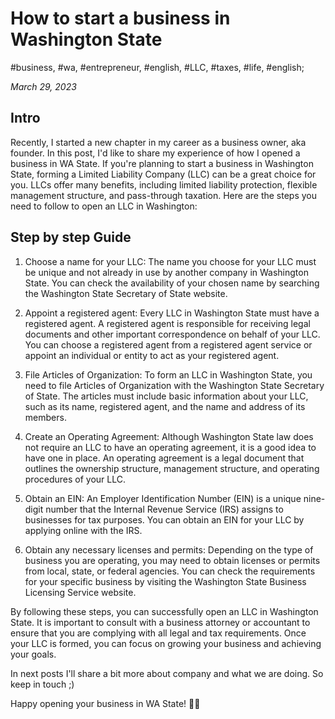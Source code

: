 # How to start a business in Washington State

#business, #wa, #entrepreneur, #english, #LLC, #taxes, #life, #english;

_March 29, 2023_

## Intro

Recently, I started a new chapter in my career as a business owner, aka founder. In this post, I'd like to share my experience of how I opened a business in WA State. If you're planning to start a business in Washington State, forming a Limited Liability Company (LLC) can be a great choice for you. LLCs offer many benefits, including limited liability protection, flexible management structure, and pass-through taxation. Here are the steps you need to follow to open an LLC in Washington:

## Step by step Guide

1. Choose a name for your LLC: The name you choose for your LLC must be unique and not already in use by another company in Washington State. You can check the availability of your chosen name by searching the Washington State Secretary of State website.

2. Appoint a registered agent: Every LLC in Washington State must have a registered agent. A registered agent is responsible for receiving legal documents and other important correspondence on behalf of your LLC. You can choose a registered agent from a registered agent service or appoint an individual or entity to act as your registered agent.

3. File Articles of Organization: To form an LLC in Washington State, you need to file Articles of Organization with the Washington State Secretary of State. The articles must include basic information about your LLC, such as its name, registered agent, and the name and address of its members.

4. Create an Operating Agreement: Although Washington State law does not require an LLC to have an operating agreement, it is a good idea to have one in place. An operating agreement is a legal document that outlines the ownership structure, management structure, and operating procedures of your LLC.

5. Obtain an EIN: An Employer Identification Number (EIN) is a unique nine-digit number that the Internal Revenue Service (IRS) assigns to businesses for tax purposes. You can obtain an EIN for your LLC by applying online with the IRS.

6. Obtain any necessary licenses and permits: Depending on the type of business you are operating, you may need to obtain licenses or permits from local, state, or federal agencies. You can check the requirements for your specific business by visiting the Washington State Business Licensing Service website.

By following these steps, you can successfully open an LLC in Washington State. It is important to consult with a business attorney or accountant to ensure that you are complying with all legal and tax requirements. Once your LLC is formed, you can focus on growing your business and achieving your goals.

In next posts I'll share a bit more about company and what we are doing. So keep in touch ;)

Happy opening your business in WA State! ✌🏼
